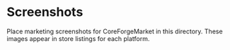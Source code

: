 # Screenshots

Place marketing screenshots for CoreForgeMarket in this directory. These images appear in store listings for each platform.
